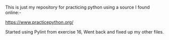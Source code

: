This is just my repository for practicing python using a source I found online:-

https://www.practicepython.org/

Started using Pylint from exercise 16, Went back and fixed up my other files.